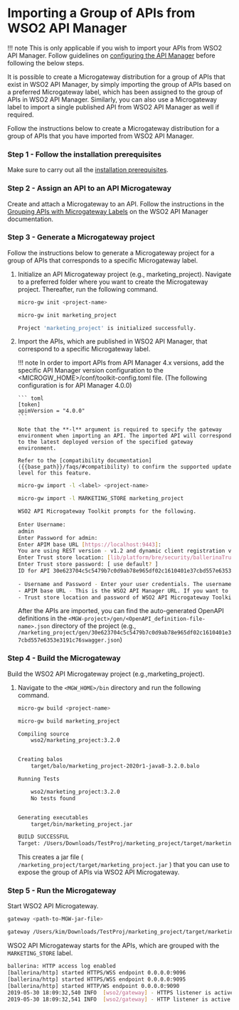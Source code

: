 # Importing a Group of APIs from WSO2 API Manager

!!! note
    This is only applicable if you wish to import your APIs from WSO2 API Manager.
    Follow guidelines on [configuring the API Manager]({{base_path}}/install-and-setup/configuration-for-wso2-api-manager/) before following the below steps.

It is possible to create a Microgateway distribution for a group of APIs that exist in WSO2 API Manager, by simply importing the group of APIs based on a preferred Microgateway label, which has been assigned to the group of APIs in WSO2 API Manager. Similarly, you can also use a Microgateway label to import a single published API from WSO2 API Manager as well if required.

Follow the instructions below to create a Microgateway distribution for a group of APIs that you have imported from WSO2 API Manager.

### Step 1 - Follow the installation prerequisites

Make sure to carry out all the [installation prerequisites]({{base_path}}/install-and-setup/install-on-vm/).

### Step 2 - Assign an API to an API Microgateway

Create and attach a Microgateway to an API. Follow the instructions in the [Grouping APIs with Microgateway Labels]({{apim_path}}/Learn/APIMicrogateway/grouping-apis-with-labels/) on the WSO2 API Manager documentation.

### Step 3 - Generate a Microgateway project

Follow the instructions below to generate a Microgateway project for a group of APIs that corresponds to a specific Microgateway label.

1.  Initialize an API Microgateway project (e.g., marketing\_project).
    Navigate to a preferred folder where you want to create the Microgateway project. Thereafter, run the following command.

    ``` bash tab="Format"
    micro-gw init <project-name>
    ```

    ``` bash tab="Example"
    micro-gw init marketing_project
    ```

    ``` bash tab="Response"
    Project 'marketing_project' is initialized successfully.
    ```

2.  Import the APIs, which are published in WSO2 API Manager, that correspond to a specific Microgateway label.

    !!! note
        In order to import APIs from API Manager 4.x versions, add the specific API Manager version configuration to the <MICROGW_HOME>/conf/toolkit-config.toml file. (The following configuration is for API Manager 4.0.0)
        
        ``` toml
        [token]
        apimVersion = "4.0.0"
        ```

        Note that the **-l** argument is required to specify the gateway environment when importing an API. The imported API will correspond to the latest deployed version of the specified gateway environment.

        Refer to the [compatibility documentation]({{base_path}}/faqs/#compatibility) to confirm the supported update level for this feature.
    
    ``` bash tab="Format"
    micro-gw import -l <label> <project-name> 
    ```

    ``` bash tab="Example"
    micro-gw import -l MARKETING_STORE marketing_project
    ```
    
    ``` bash tab="Response"
    WSO2 API Microgateway Toolkit prompts for the following.
   
    Enter Username: 
    admin
    Enter Password for admin: 
    Enter APIM base URL [https://localhost:9443]: 
    You are using REST version - v1.2 and dynamic client registration version - v0.17 of API Manager. (If you want to change this, go to <MGW-TK_HOME>/conf/toolkit-config.toml) 
    Enter Trust store location: [lib/platform/bre/security/ballerinaTruststore.p12]
    Enter Trust store password: [ use default? ]
    ID for API 30e623704c5c5479b7c0d9ab78e965df02c1610401e37cbd557e6353e3191c76
        
    - Username and Password - Enter your user credentials. The username and password should correspond to a valid user in WSO2 API Manager
    - APIM base URL - This is the WSO2 API Manager URL. If you want to use the default value, click enter.
    - Trust store location and password of WSO2 API Microgateway Toolkit - If you want to use the default value, click enter.
    ```
    
    After the APIs are imported, you can find the auto-generated OpenAPI definitions in the `<MGW-project>/gen/<OpenAPI_definition-file-name>.json` directory of the project (e.g., `/marketing_project/gen/30e623704c5c5479b7c0d9ab78e965df02c1610401e37cbd557e6353e3191c76swagger.json`)

### Step 4 - Build the Microgateway

Build the WSO2 API Microgateway project (e.g.,marketing\_project).

1.  Navigate to the `<MGW_HOME>/bin` directory and run the following command.

    ``` bash tab="Format"
    micro-gw build <project-name>
    ```

    ``` bash tab="Example"
    micro-gw build marketing_project
    ```

    ``` bash tab="Response"  
    Compiling source
    	wso2/marketing_project:3.2.0
    
    
    Creating balos
    	target/balo/marketing_project-2020r1-java8-3.2.0.balo
    
    Running Tests
    
    	wso2/marketing_project:3.2.0
    	No tests found
    
    
    Generating executables
    	target/bin/marketing_project.jar
    
    BUILD SUCCESSFUL
    Target: /Users/Downloads/TestProj/marketing_project/target/marketing_project.jar
    ```

    This creates a jar file ( `/marketing_project/target/marketing_project.jar` ) that you can use to expose the group of APIs via WSO2 API Microgateway.

### Step 5 - Run the Microgateway

Start WSO2 API Microgateway.

``` bash tab="Format"
gateway <path-to-MGW-jar-file>
```

``` bash tab="Example"
gateway /Users/kim/Downloads/TestProj/marketing_project/target/marketing_project.jar
```

WSO2 API Microgateway starts for the APIs, which are grouped with the `MARKETING_STORE` label.

``` bash
ballerina: HTTP access log enabled
[ballerina/http] started HTTPS/WSS endpoint 0.0.0.0:9096
[ballerina/http] started HTTPS/WSS endpoint 0.0.0.0:9095
[ballerina/http] started HTTP/WS endpoint 0.0.0.0:9090
2019-05-30 18:09:32,540 INFO  [wso2/gateway] - HTTPS listener is active on port 9095 
2019-05-30 18:09:32,541 INFO  [wso2/gateway] - HTTP listener is active on port 9090 
```
